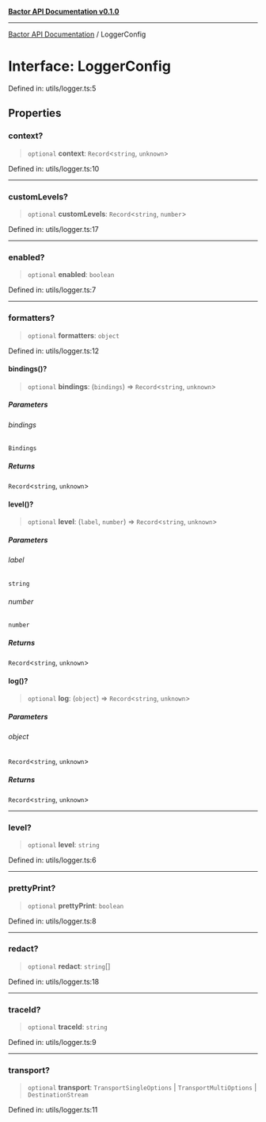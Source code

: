 [**Bactor API Documentation v0.1.0**](../README.md)

***

[Bactor API Documentation](../globals.md) / LoggerConfig

# Interface: LoggerConfig

Defined in: utils/logger.ts:5

## Properties

### context?

> `optional` **context**: `Record`\<`string`, `unknown`\>

Defined in: utils/logger.ts:10

***

### customLevels?

> `optional` **customLevels**: `Record`\<`string`, `number`\>

Defined in: utils/logger.ts:17

***

### enabled?

> `optional` **enabled**: `boolean`

Defined in: utils/logger.ts:7

***

### formatters?

> `optional` **formatters**: `object`

Defined in: utils/logger.ts:12

#### bindings()?

> `optional` **bindings**: (`bindings`) => `Record`\<`string`, `unknown`\>

##### Parameters

###### bindings

`Bindings`

##### Returns

`Record`\<`string`, `unknown`\>

#### level()?

> `optional` **level**: (`label`, `number`) => `Record`\<`string`, `unknown`\>

##### Parameters

###### label

`string`

###### number

`number`

##### Returns

`Record`\<`string`, `unknown`\>

#### log()?

> `optional` **log**: (`object`) => `Record`\<`string`, `unknown`\>

##### Parameters

###### object

`Record`\<`string`, `unknown`\>

##### Returns

`Record`\<`string`, `unknown`\>

***

### level?

> `optional` **level**: `string`

Defined in: utils/logger.ts:6

***

### prettyPrint?

> `optional` **prettyPrint**: `boolean`

Defined in: utils/logger.ts:8

***

### redact?

> `optional` **redact**: `string`[]

Defined in: utils/logger.ts:18

***

### traceId?

> `optional` **traceId**: `string`

Defined in: utils/logger.ts:9

***

### transport?

> `optional` **transport**: `TransportSingleOptions` \| `TransportMultiOptions` \| `DestinationStream`

Defined in: utils/logger.ts:11
